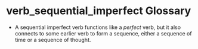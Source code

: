 # verb_sequential_imperfect Glossary
- A sequential imperfect verb functions like a *perfect* verb, but it also connects to some earlier verb to form a sequence, either a sequence of time or a sequence of thought.